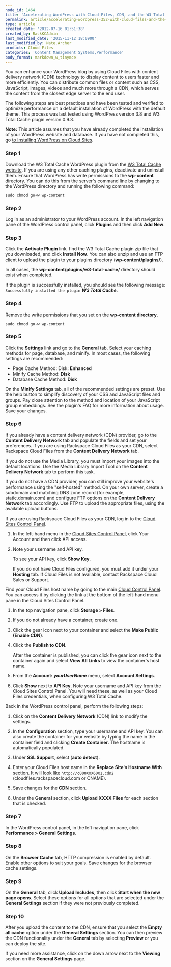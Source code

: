 ```yaml
---
node_id: 1464
title: 'Accelerating WordPress with Cloud Files, CDN, and the W3 Total Cache Plugin'
permalink: article/accelerating-wordpress-352-with-cloud-files-and-the-w3-total-cache-09211-plugin
type: article
created_date: '2012-07-16 01:51:38'
created_by: RackKCAdmin
last_modified_date: '2015-11-12 18:0900'
last_modified_by: Nate.Archer
products: Cloud Files
categories: 'Content Management Systems,Performance'
body_format: markdown_w_tinymce
---
```


You can enhance your WordPress blog by using Cloud Files with content delivery network (CDN) technology to display content to users faster and more efficiently. You can distribute common files or content such as CSS, JavaScript, images, videos and much more through a CDN, which serves the content from the closest edge server to the end user.

The following steps are best practices and have been tested and verified to optimize performance on a default installation of WordPress with the default theme. This process was last tested using WordPress version 3.8 and W3 Total Cache plugin version 0.9.3.

**Note:** This article assumes that you have already completed the installation of your WordPress website and database. If you have not completed this, go [to Installing WordPress on Cloud Sites](http://www.rackspace.com/knowledge_center/article/installing-wordpress-on-cloud-sites).

### Step 1

Download the W3 Total Cache WordPress plugin from the [W3 Total Cache website](http://wordpress.org/extend/plugins/w3-total-cache/). If you are using any other caching plugins, deactivate and uninstall them. Ensure that WordPress has write permissions to the **wp-content** directory.  You can do this from the server's command line by changing to the WordPress directory and running the following command: 

    sudo chmod go+w wp-content

### Step 2

Log in as an administrator to your WordPress account. In the left navigation pane of the WordPress control panel, click **Plugins** and then click **Add New**.

### Step 3

Click the **Activate Plugin** link, find the W3 Total Cache plugin zip file that you downloaded, and click **Install Now**. You can also unzip and use an FTP client to upload the plugin to your plugins directory (**wp-content/plugins/**).

In all cases, the **wp-content/plugins/w3-total-cache/** directory should exist when completed.

If the plugin is successfully installed, you should see the following message: `Successfully installed the plugin` ***W3 Total Cache***.

### Step 4

Remove the write permissions that you set on the **wp-content directory**.

    sudo chmod go-w wp-content

### Step 5

Click the **Settings** link and go to the **General** tab. Select your caching methods for page, database, and minify. In most cases, the following settings are recommended:

- Page Cache Method: Disk: **Enhanced**
- Minify Cache Method: **Disk**
- Database Cache Method: **Disk**

On the **Minify Settings** tab, all of the recommended settings are preset. Use the help button to simplify discovery of your CSS and JavaScript files and groups. Pay close attention to the method and location of your JavaScript group embeddings. See the plugin's FAQ for more information about usage. Save your changes.

### Step 6

If you already have a content delivery network (CDN) provider, go to the **Content Delivery Network** tab and populate the fields and set your preferences. If you are using Rackspace Cloud Files as your CDN, select Rackspace Cloud Files from the **Content Delivery Network** tab.

If you do not use the Media Library, you must import your images into the default locations. Use the Media Library Import Tool on the **Content Delivery Network** tab to perform this task.

If you do not have a CDN provider, you can still improve your website's performance using the "self-hosted" method. On your own server, create a subdomain and matching DNS zone record (for example, static.domain.com) and configure FTP options on the **Content Delivery Network** tab accordingly. Use FTP to upload the appropriate files, using the available upload buttons.

If you are using Rackspace Cloud Files as your CDN, log in to the [Cloud Sites Control Panel](https://manage.rackspacecloud.com/).

1.	In the left-hand menu in the [Cloud Sites Control Panel](https://manage.rackspacecloud.com/), click Your Account and then click API access.

2.	Note your username and API key.

    To see your API key, click **Show Key**.

    If you do not have Cloud Files configured, you must add it under your **Hosting** tab. If Cloud Files is not available, contact Rackspace Cloud Sales or Support. 

Find your Cloud Files host name by going to the main [Cloud Control Panel](https://mycloud.rackspace.com). You can access it by clicking the link at the bottom of the left-hand menu pane in the Cloud Sites Control Panel.

1.	In the top navigation pane, click **Storage > Files**.

2.	If you do not already have a container, create one.

3.	Click the gear icon next to your container and select the **Make Public (Enable CDN)**.

4. Click the **Publish to CDN**.

    After the container is published, you can click the gear icon next to the container again and select **View All Links** to view the container's host name.
	
5.	From the **Account: *yourUserName*** menu, select **Account Settings**.

6.	Click **Show** next to **API Key**. Note your username and API key from the Cloud Sites Control Panel. You will need these, as well as your Cloud Files credentials, when configuring W3 Total Cache.

Back in the WordPress control panel, perform the following steps:

1.	Click on the **Content Delivery Network** (CDN) link to modify the settings.

2.	In the **Configuration** section, type your username and API key. You can also create the container for your website by typing the name in the container field and clicking **Create Container**. The hostname is automatically populated.

3.	Under **SSL Support**, select (**auto detect**).

4.	Enter your Cloud Files host name in the **Replace Site's Hostname With** section. It will look like `http://c000XXX60X1.cdn2` (cloudfiles.rackspacecloud.com or CNAME).

5.	Save changes for the **CDN** section.

6.	Under the **General** section, click **Upload XXXX Files** for each section that is checked.

### Step 7
In the WordPress control panel, in the left navigation pane, click **Performance > General Settings**.

### Step 8

On the **Browser Cache** tab, HTTP compression is enabled by default. Enable other options to suit your goals. Save changes for the browser cache settings.

### Step 9

On the **General** tab, click **Upload Includes**, then click **Start when the new page opens**. Select these options for all options that are selected under the **General Settings** section if they were not previously completed.

### Step 10

After you upload the content to the CDN, ensure that you select the **Empty all cache** option under the **General Settings** section. You can then preview the CDN functionality under the **General** tab by selecting **Preview** or you can deploy the site.

If you need more assistance, click on the down arrow next to the **Viewing** section on the **General Settings** page.
<p>&nbsp;</p>
